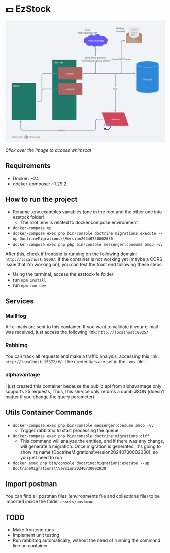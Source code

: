 # :dollar: EzStock

[<img src="assets/images/ezstock.png">](https://whimsical.com/ezstock-DvdixTAPByw9SqQki5M9pD)

_Click over the image to access whimscal_

## Requirements

- Docker: ~24
- docker-compose: ~1.29.2

## How to run the project

- Rename .env.examples variables (one in the root and the other one into ezstock folder)
  - The root .env is related to docker.compose environment
- `docker-compose up`
- `docker-compose exec php bin/console doctrine:migrations:execute --up DoctrineMigrations\\Version20240730002030`
- `docker-compose exec php php bin/console messenger:consume amqp -vv`

After this, check if frontend is running on the following domain: `http://localhost:5000/`. If the container is not working yet (maybe a CORS issue that i'm working on), you can test the front end following these steps:

- Using the terminal, access the ezstock-fe folder
- run `npm install`
- run `npm run dev`

## Services

### MailHog

All e-mails are sent to this container. If you want to validate if your e-mail was received, just access the following link: `http://localhost:8025/`

### Rabbimq

You can track all requests and make a traffic analysis, accessing this link: `http://localhost:15672/#/`. The credentials are set in the `.env` file.

### alphavantage

I just created this container because the public api from alphavantage only supports 25 requests, Thus, this service only returns a dumb JSON (doesn't matter if you change the query parameter)

## Utils Container Commands

- `docker-compose exec php bin/console messenger:consume amqp -vv`
  - Trigger rabbitmq to start processing the queue
- `docker-compose exec php bin/console doctrine:migrations:diff`
  - This command will analyze the entities, and if there was any change, will generate a migration. Once migration is generated, it's going to show its name (DoctrineMigrations\\Version20240730002030), so you just need to run
- `docker exec php bin/console doctrine:migrations:execute --up DoctrineMigrations\\Version20240730002030`

## Import postman

You can find all postman files (environments file and collections file) to be imported inside the folder `assets/postman`.

## TODO

- Make frontend runs
- Implement unit testing
- Run rabbitmq automatically, without the need of running the command line on container
